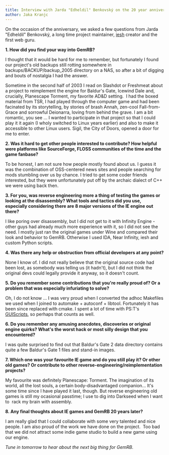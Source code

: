 ```yaml
---
title: Interview with Jarda "Edheldil" Benkovský on the 20 year anniversary of GemRB
author: Jaka Kranjc
---
```


On the occasion of the anniversary, we asked a few questions from Jarda
"Edheldil" Benkovský, a long time project maintainer, [iesh](https://github.com/gemrb/iesh)
creator and the first web guru.

**1. How did you find your way into GemRB?**

I thought that it would be hard for me to remember, but fortunately I 
found our project's old backups still rotting somewhere in 
backups/BACKUP/backup_2005 directory on a NAS, so after a bit of digging 
and bouts of nostalgia I had the answer.

Sometime in the second half of 2003 I read on Slashdot or Freshmeat 
about a project to reimplement the engine for Baldur's Gate, Icewind Dale 
and, crucially, Planescape Torment, my favorite AD&D setting.  I had the 
boxed material from TSR, I had played through the computer game and had 
been facinated by its storytelling, by stories of brash Annah, zen-cool 
Fall-from-Grace and sorrowful Deionarra, loving from behind the grave. I 
am a bit romantic, you see ... I wanted to participate in that project 
so that I could play it it again (I wholy switched to Linux years 
earlier) and also to make it accessible to other Linux users. Sigil, the 
City of Doors, opened a door for me to enter.


**2. Was it hard to get other people interested to contribute? How helpful
 were platforms like SourceForge, FLOSS communities of the time and the
 game fanbase?**

To be honest, I am not sure how people mostly found about us. I guess it 
was the combination of OSS-centered news sites and people searching for 
mods stumbling over us by chance. I tried to get some coder friends 
interested, but they were unfortunately put off by the archaic dialect 
of C++ we were using back then.


**3. For you, was reverse engineering more a thing of testing the games
 or looking at the disassembly? What tools and tactics did you use,
 especially considering there are 8 major versions of the IE engine out
 there?**

I like poring over disassembly, but I did not get to it with Infinity 
Engine - other guys had already much more experience with it, so I did 
not see the need. I mostly just ran the original games under Wine and 
compared their look and behavior to GemRB. Otherwise I used IDA, Near 
Infinity, iesh and custom Python scripts.


**4. Was there any help or obstruction from official developers at any
 point?**

None I know of. I did not really believe that the original source code 
had been lost, as somebody was telling us (it hadn't), but I did not 
think the original devs could legally provide it anyway, so it doesn't 
count.


**5. Do you remember some contributions that you're really proud of? Or
 a problem that was especially infuriating to solve?**

Oh, I do not know ... I was very proud when I converted the adhoc 
Makefiles we used when I joined to automake + autoconf + libtool. 
Fortunately it has been since replaced with cmake. I spent a lot of
time with PS:T's [GUIScripts](GUIScript/Index.html), so perhaps that counts as well.


**6. Do you remember any amusing anecdotes, discoveries or original
 engine quirks? What's the worst hack or most silly design that you
 encountered?**

I was quite surprised to find out that Baldur's Gate 2 data directory 
contains quite a few Baldur's Gate 1 files and stand-in images.


**7. Which one was your favourite IE game and do you still play it? Or
 other old games? Or contribute to other
 reverse-engineering/reimplementation projects?**

My favourite was definitely Planescape: Torment. The imagination of its 
world, all the lost souls, a certain body-disadvantaged companion... 
It's some time since I have played it last, though. But reverse 
engineering old games is still my ocasional passtime; I use to dig into 
Darkseed when I want to  rack my brain with assembly.


**8. Any final thoughts about IE games and GemRB 20 years later?**

I am really glad that I could collaborate with some very talented and 
nice people. I am also proud of the work we have done on the project.  
Too bad that we did not attract some indie game studio to build a new 
game using our engine.


_Tune in tomorrow to hear about the next big thing for GemRB._
